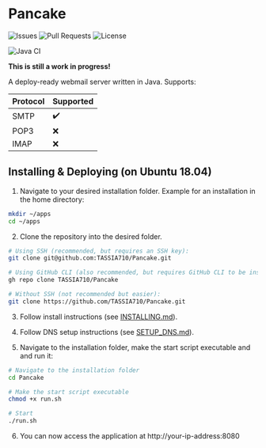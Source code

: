 # Pancake

![Issues](https://img.shields.io/github/issues/TASSIA710/Pancake?style=for-the-badge)
![Pull Requests](https://img.shields.io/github/issues-pr/TASSIA710/Pancake?style=for-the-badge)
![License](https://img.shields.io/github/license/TASSIA710/Pancake?style=for-the-badge)

![Java CI](http://img.shields.io/github/workflow/status/TASSIA710/Pancake/Java%20CI?style=for-the-badge&label=Java%201.9)

**This is still a work in progress!**

A deploy-ready webmail server written in Java. Supports:

| Protocol | Supported          |
| -------- | ------------------ |
| SMTP     | :heavy_check_mark: |
| POP3     | :x:                |
| IMAP     | :x:                |



## Installing & Deploying (on Ubuntu 18.04)

1. Navigate to your desired installation folder. Example for an installation in the home directory:
```bash
mkdir ~/apps
cd ~/apps
```

2. Clone the repository into the desired folder.
```bash
# Using SSH (recommended, but requires an SSH key):
git clone git@github.com:TASSIA710/Pancake.git

# Using GitHub CLI (also recommended, but requires GitHub CLI to be installed):
gh repo clone TASSIA710/Pancake

# Without SSH (not recommended but easier):
git clone https://github.com/TASSIA710/Pancake.git
```

3. Follow install instructions (see [INSTALLING.md](https://github.com/TASSIA710/Pancake/blob/master/docs/INSTALLING.md)).

4. Follow DNS setup instructions (see [SETUP_DNS.md](https://github.com/TASSIA710/Pancake/blob/master/docs/SETUP_DNS.md)).

5. Navigate to the installation folder, make the start script executable and and run it:
```bash
# Navigate to the installation folder
cd Pancake

# Make the start script executable
chmod +x run.sh

# Start
./run.sh
```

6. You can now access the application at http://your-ip-address:8080
